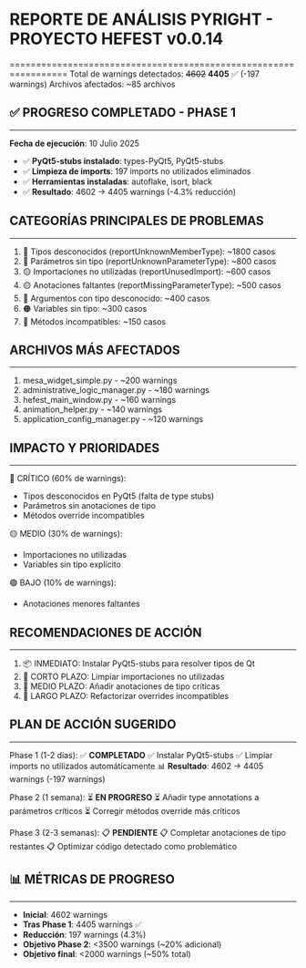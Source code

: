 # REPORTE DE ANÁLISIS PYRIGHT - PROYECTO HEFEST v0.0.14
=================================================================
Total de warnings detectados: ~~4602~~ **4405** ✅ (-197 warnings)
Archivos afectados: ~85 archivos

## ✅ PROGRESO COMPLETADO - PHASE 1
-------------------------------------
**Fecha de ejecución**: 10 Julio 2025
- ✅ **PyQt5-stubs instalado**: types-PyQt5, PyQt5-stubs
- ✅ **Limpieza de imports**: 197 imports no utilizados eliminados
- ✅ **Herramientas instaladas**: autoflake, isort, black
- ✅ **Resultado**: 4602 → 4405 warnings (-4.3% reducción)

## CATEGORÍAS PRINCIPALES DE PROBLEMAS
---------------------------------------------
1. 🔴 Tipos desconocidos (reportUnknownMemberType): ~1800 casos
2. 🔴 Parámetros sin tipo (reportUnknownParameterType): ~800 casos
3. 🟡 Importaciones no utilizadas (reportUnusedImport): ~600 casos
4. 🟡 Anotaciones faltantes (reportMissingParameterType): ~500 casos
5. 🔴 Argumentos con tipo desconocido: ~400 casos
6. 🟠 Variables sin tipo: ~300 casos
7. 🔴 Métodos incompatibles: ~150 casos

## ARCHIVOS MÁS AFECTADOS
------------------------------
1. mesa_widget_simple.py - ~200 warnings
2. administrative_logic_manager.py - ~180 warnings
3. hefest_main_window.py - ~160 warnings
4. animation_helper.py - ~140 warnings
5. application_config_manager.py - ~120 warnings

## IMPACTO Y PRIORIDADES
-------------------------
🔴 CRÍTICO (60% de warnings):
   - Tipos desconocidos en PyQt5 (falta de type stubs)
   - Parámetros sin anotaciones de tipo
   - Métodos override incompatibles

🟡 MEDIO (30% de warnings):
   - Importaciones no utilizadas
   - Variables sin tipo explícito

🟢 BAJO (10% de warnings):
   - Anotaciones menores faltantes

## RECOMENDACIONES DE ACCIÓN
------------------------------
1. 📦 INMEDIATO: Instalar PyQt5-stubs para resolver tipos de Qt
2. 🧹 CORTO PLAZO: Limpiar importaciones no utilizadas
3. 📝 MEDIO PLAZO: Añadir anotaciones de tipo críticas
4. 🔧 LARGO PLAZO: Refactorizar overrides incompatibles

## PLAN DE ACCIÓN SUGERIDO
----------------------------
Phase 1 (1-2 días): ✅ **COMPLETADO**
  ✅ Instalar PyQt5-stubs
  ✅ Limpiar imports no utilizados automáticamente
  📊 **Resultado**: 4602 → 4405 warnings (-197 warnings)

Phase 2 (1 semana): ⏳ **EN PROGRESO**
  ⏳ Añadir type annotations a parámetros críticos
  ⏳ Corregir métodos override más críticos

Phase 3 (2-3 semanas): 📋 **PENDIENTE**
  📋 Completar anotaciones de tipo restantes
  📋 Optimizar código detectado como problemático

## 📊 MÉTRICAS DE PROGRESO
----------------------------
- **Inicial**: 4602 warnings
- **Tras Phase 1**: 4405 warnings ✅
- **Reducción**: 197 warnings (4.3%)
- **Objetivo Phase 2**: <3500 warnings (~20% adicional)
- **Objetivo final**: <2000 warnings (~50% total)
